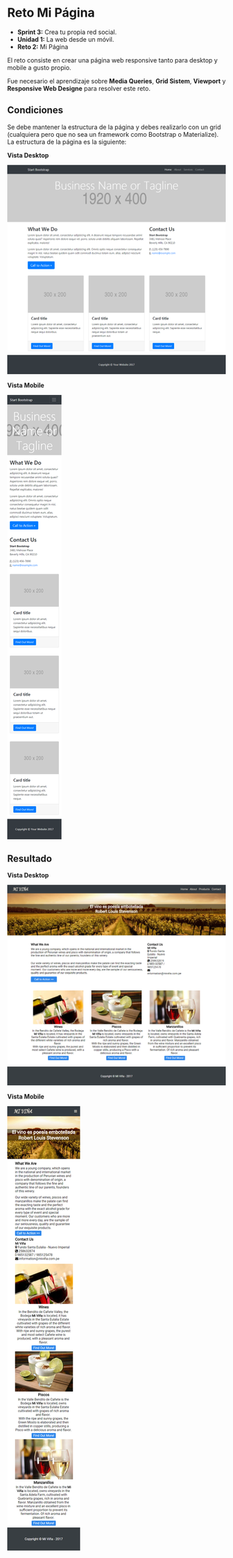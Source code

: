 # Reto Mi Página

* **Sprint 3:**  Crea tu propia red social.  
* **Unidad 1:** La web desde un móvil.  
* **Reto 2:** Mi Página 
 
El reto consiste en crear una página web responsive tanto para desktop y mobile a gusto propio.  

Fue necesario el aprendizaje sobre **Media Queries**, **Grid Sistem**, **Viewport** y **Responsive Web Designe** para resolver este reto.

## **Condiciones** 

Se debe mantener la estructura de la página y debes realizarlo con un grid (cualquiera pero que no sea un framework como Bootstrap o Materialize). La estructura de la página es la siguiente:

**Vista Desktop**

![](assets/desktop.png)

**Vista Mobile**

![](assets/responsive.png)

## **Resultado** 

**Vista Desktop**

![](assets/desktop-my.png)

**Vista Mobile**

![](assets/mobile.png)

